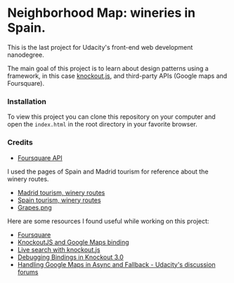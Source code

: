 # Neighborhood Map: wineries in Spain.

This is the last project for Udacity's front-end web development nanodegree.

The main goal of this project is to learn about design patterns using a framework, in this case [knockout.js](http://knockoutjs.com/index.html), and third-party APIs (Google maps and Foursquare).

### Installation

To view this project you can clone this repository on your computer and open the `index.html` in the root directory in your favorite browser.

### Credits
- [Foursquare API](https://developer.foursquare.com/)

I used the pages of Spain and Madrid tourism for reference about the winery routes.
- [Madrid tourism, winery routes](http://turismomadrid.es/es/portada/10064-madrid-rutas-del-vino.html)
- [Spain tourism, winery routes](http://www.spain.info/es/que-quieres/gastronomia/rutas-vino/)
- [Grapes.png](https://commons.wikimedia.org/wiki/File:Bunch_of_grapes_icon.svg)


Here are some resources I found useful while working on this project:
- [Foursquare](https://developer.foursquare.com/docs)
- [KnockoutJS and Google Maps binding](http://www.hoonzis.com/knockoutjs-and-google-maps-binding/)
- [Live search with knockout.js](https://opensoul.org/2011/06/23/live-search-with-knockoutjs/)
- [Debugging Bindings in Knockout 3.0](https://www.safaribooksonline.com/blog/2014/02/26/debugging-bindings-knockout-3-0/)
- [Handling Google Maps in Async and Fallback - Udacity's discussion forums](https://discussions.udacity.com/t/handling-google-maps-in-async-and-fallback/34282)
